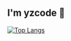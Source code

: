 ## I'm yzcode 👋


[![Top Langs](https://github-readme-stats.vercel.app/api/top-langs/?username=yzcodeX&layout=donut-vertical)](https://github.com/yzcodeX/github-readme-stats)
